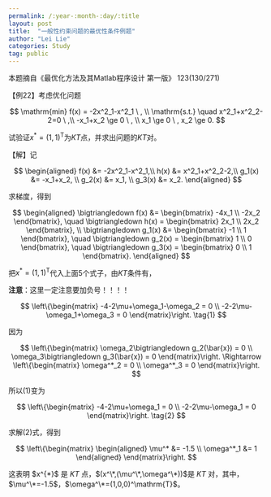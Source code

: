 ```yaml
---
permalink: /:year-:month-:day/:title
layout: post
title:  "一般性约束问题的最优性条件例题"
author: "Lei Lie"
categories: Study
tag: public
---
```


本题摘自《最优化方法及其Matlab程序设计 第一版》 123(130/271)

【例22】考虑优化问题

$$
\mathrm{min} f(x) = -2x^2_1-x^2_1 \ ,	\\
\mathrm{s.t.} \quad x^2_1+x^2_2-2=0	\ ,\\
-x_1+x_2 \ge 0 \ ,	\\
x_1 \ge 0 \ , x_2 \ge 0.
$$

试验证$x^*=(1,1)^\mathrm{T}$为$KT$点，并求出问题的$KT$对。

【解】记

$$
\begin{aligned}
f(x) &= -2x^2_1-x^2_1,\\
h(x) &= x^2_1+x^2_2-2,\\
g_1(x) &= -x_1+x_2,	 \\
g_2(x) &= x_1,		 \\
g_3(x) &= x_2.
\end{aligned}
$$

求梯度，得到

$$
\begin{aligned}
\bigtriangledown f(x) &= \begin{bmatrix}
-4x_1	\\
-2x_2
\end{bmatrix}, \quad \bigtriangledown h(x) = \begin{bmatrix}
2x_1	\\
2x_2
\end{bmatrix},	\\
\bigtriangledown g_1(x) &= \begin{bmatrix}
-1	\\
1
\end{bmatrix}, \quad \bigtriangledown g_2(x) = \begin{bmatrix}
1	\\
0
\end{bmatrix}, \quad \bigtriangledown g_3(x) = \begin{bmatrix}
0	\\
1
\end{bmatrix}.
\end{aligned}
$$

把$x^*=(1,1)^\mathrm{T}$代入上面5个式子，由$KT$条件有，

**注意**：这里一定注意要加负号！！！！

$$
\left\{\begin{matrix}
-4-2\mu+\omega_1-\omega_2 = 0	\\
-2-2\mu-\omega_1+\omega_3 = 0
\end{matrix}\right.
\tag{1}
$$

因为

$$
\left\{\begin{matrix}
\omega_2\bigtriangledown g_2(\bar{x}) = 0	\\
\omega_3\bigtriangledown g_3(\bar{x}) = 0
\end{matrix}\right.
\Rightarrow
\left\{\begin{matrix}
\omega^*_2 = 0	\\
\omega^*_3 = 0
\end{matrix}\right.
$$

所以$(1)$变为

$$
\left\{\begin{matrix}
-4-2\mu+\omega_1 = 0	\\
-2-2\mu-\omega_1 = 0
\end{matrix}\right.
\tag{2}
$$

求解$(2)$式，得到

$$
\left\{\begin{matrix}
\begin{aligned}
\mu^* &= -1.5	\\
\omega^*_1 &= 1
\end{aligned}
\end{matrix}\right.
$$

这表明 $x^\{*}$ 是 $KT$ 点，$(x^\*,(\mu^\*,\omega^\*))$是 $KT$ 对，其中，$\mu^\*=-1.5$，$\omega^\*=(1,0,0)^\mathrm{T}$。